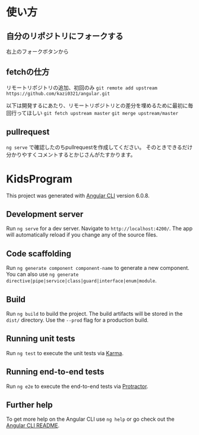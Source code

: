 # 使い方

## 自分のリポジトリにフォークする
右上のフォークボタンから

## fetchの仕方
リモートリポジトリの追加、初回のみ
`git remote add upstream https://github.com/kazi0321/angular.git`

以下は開発するにあたり、リモートリポジトリとの差分を埋めるために最初に毎回行ってほしい
`git fetch upstream master`
`git merge upstream/master`

## pullrequest
`ng serve` で確認したのちpullrequestを作成してください。
そのときできるだけ分かりやすくコメントするとかじさんがたすかります。


# KidsProgram

This project was generated with [Angular CLI](https://github.com/angular/angular-cli) version 6.0.8.

## Development server

Run `ng serve` for a dev server. Navigate to `http://localhost:4200/`. The app will automatically reload if you change any of the source files.

## Code scaffolding

Run `ng generate component component-name` to generate a new component. You can also use `ng generate directive|pipe|service|class|guard|interface|enum|module`.

## Build

Run `ng build` to build the project. The build artifacts will be stored in the `dist/` directory. Use the `--prod` flag for a production build.

## Running unit tests

Run `ng test` to execute the unit tests via [Karma](https://karma-runner.github.io).

## Running end-to-end tests

Run `ng e2e` to execute the end-to-end tests via [Protractor](http://www.protractortest.org/).

## Further help

To get more help on the Angular CLI use `ng help` or go check out the [Angular CLI README](https://github.com/angular/angular-cli/blob/master/README.md).
